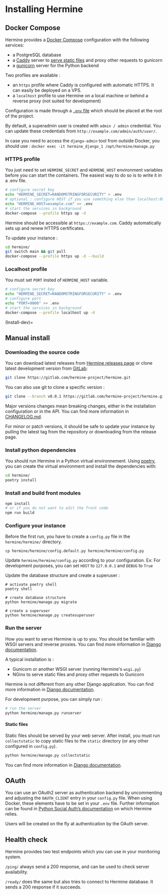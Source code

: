 <!---  
SPDX-FileCopyrightText: Hermine team <hermine@inno3.fr> 
SPDX-License-Identifier: CC-BY-4.0
-->

# Installing Hermine

## Docker Compose

Hermine provides a [Docker Compose](https://docs.docker.com/compose/) configuration with the
following services:
* a PostgreSQL database
* a [Caddy](https://caddyserver.com/) server to
[serve static files](https://docs.djangoproject.com/en/4.1/howto/static-files/deployment/)
and proxy other requests to gunicorn
* a [gunicorn](https://gunicorn.org/) server for the Python backend

Two profiles are available :
* an `https` profile where Caddy is configured with automatic HTTPS. It can easily be
deployed on a VPS.
* a `localhost` profile to use Hermine on a local machine or behind a reverse proxy (not suited for development) 

Configuration is made through a [`.env` file](https://github.com/bkeepers/dotenv) which should be
placed at the root of the project.

By default, a superadmin user is created with `admin / admin` credential.
You can update these credentials from `http://example.com/admin/auth/user/`.

In case you need to access the `django-admin` tool from outside Docker, you should use :
`docker exec -it hermine_django_1 /opt/hermine/manage.py`

### HTTPS profile

You just need to set `HERMINE_SECRET` and `HERMINE_HOST` environment variables before
you can start the containers. The easiest way to do so is to
write it in a .env file.

```bash
# configure secret key
echo "HERMINE_SECRET=RANDOMSTRINGFORSECURITY" > .env
# optional : configure HOST if you use something else than localhost:80
echo "HERMINE_HOST=example.com" >> .env
# start the services in background
docker-compose --profile https up -d
```

Hermine should be accessible at `https://example.com`. Caddy automatically sets up
and renew HTTPS certificates.

To update your instance : 

```bash
cd hermine/
git switch main && git pull
docker-compose --profile https up -d --build
```

### Localhost profile

You must set `PORT` insted of `HERMINE_HOST` variable.

```bash
# configure secret key
echo "HERMINE_SECRET=RANDOMSTRINGFORSECURITY" > .env
# configure port
echo "PORT=9000" >> .env
# start the services in background
docker-compose --profile localhost up -d
```

(Install-dev)=
## Manual install

### Downloading the source code

You can download latest releases from [Hermine releases page](https://gitlab.com/hermine-project/hermine/-/releases)
or clone latest development version from [GitLab](https://gitlab.com/hermine-project/hermine/-/tree/main):

```bash
git clone https://gitlab.com/hermine-project/hermine.git
```

You can also use git to clone a specific version :
    
```bash
git clone --branch v0.0.1 https://gitlab.com/hermine-project/hermine.git
```

Major versions changes mean breaking changes, either in the installation configuration or in the API.
You can find more information in [CHANGELOG.md](https://gitlab.com/hermine-project/hermine/-/blob/main/CHANGELOG.md).

For minor or patch versions, it should be safe to update your instance by pulling the latest tag from the repository or
downloading from the release page.

### Install python dependencies

You should run Hermine in a Python virtual environnement.
Using [poetry](https://python-poetry.org/docs/), you can create the
virtual environment and install the dependencies with:

```bash
cd hermine/
poetry install
```

### Install and build front modules

```bash
npm install
# or if you do not want to edit the front code
npm run build
```

### Configure your instance

Before the first run, you have to create a `config.py` file in the `hermine/hermine/` directory.

```
cp hermine/hermine/config.default.py hermine/hermine/config.py
```
Update `hermine/hermine/config.py` according to your configuration.
Ex: For development purposes, you can set `HOST` to `127.0.0.1` and `DEBUG` to `True`

Update the database structure and create a superuser :
```
# activate poetry shell
poetry shell

# create database structure
python hermine/manage.py migrate

# create a superuser
python hermine/manage.py createsuperuser
```

### Run the server

How you want to serve Hermine is up to you. You should be familiar with WSGI servers and reverse proxies. You can find more information in
[Django documentation](https://docs.djangoproject.com/en/4.1/howto/deployment/wsgi/gunicorn/).

A typical installation is :

* Gunicorn or another WSGI server (running Hermine's `wsgi.py`) 
* NGinx to serve static files and proxy other requests to Gunicorn

Hermine is not different from any other Django application. You can find more information in [Django documentation](https://docs.djangoproject.com/en/4.1/howto/deployment/).

For development purpose, you can simply run :

```bash
# run the server 
python hermine/manage.py runserver
```

#### Static files

Static files should be served by your web server. After
install, you must run `collectstatic` to copy static files to the `static`
directory (or any other configured in `config.py`).

```bash
python hermine/manage.py collectstatic
```

You can find more information in [Django documentation](https://docs.djangoproject.com/en/4.1/howto/static-files/deployment/).

## OAuth

You can use an OAuth2 server as authentication backend by uncommenting and 
adjusting  the `OAUTH_CLIENT` entry in your `config.py` file. When using Docker, 
these elements have to be set in your `.env` file.  Further information
can be found in [Python Social Auth’s documentation](https://python-social-auth.readthedocs.io/en/latest/configuration/django.html) 
on which Hermine relies.

Users will be created on the fly at authentication by the OAuth server.


## Health check

Hermine provides two test endpoints which you can use in your monitoring system.

`/ping/` always send a 200 response, and can be used to check server availability.

`/ready/` does the same but also tries to connect to Hermine database. It sends a 200 response if it succeeds.

